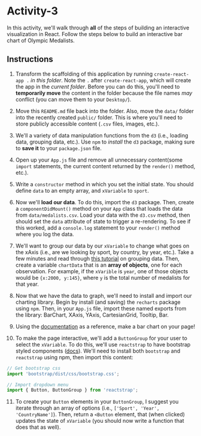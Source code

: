 # Activity-3

In this activity, we'll walk through **all** of the steps of building an interactive visualization in React. Follow the steps below to build an interactive bar chart of Olympic Medalists.

## Instructions
1. Transform the scaffolding of this application by running `create-react-app .` _in this folder_. Note the `.` after `create-react-app`, which will create the app in the _current folder_. Before you can do this, you'll need to **temporarily move** the content in the folder because the file names _may_ conflict (you can move them to your `Desktop/`).

2. Move this `README.md` file back into the folder. Also, move the `data/` folder into the recently created `public/` folder. This is where you'll need to store publicly accessible content (`.csv` files, images, etc.).

3. We'll a variety of data manipulation functions from the `d3` (i.e., loading data, grouping data, etc.). Use `npm` to _install_ the `d3` package, making sure to **save it** to your `package.json` file.

4. Open up your `App.js` file and remove all unnecessary content(some `import` statements, the current content returned by the `render()` method, etc.).

5. Write a `constructor` method in which you set the initial state. You should define `data` to an empty array, and `xVariable` to `sport`.

6. Now we'll **load our data**. To do this, import the `d3` package. Then, create a `componentDidMount()` method on your `App` class that loads the data from `data/medalists.csv`. Load your data with the `d3.csv` method, then should set the `data` attribute of state to trigger a re-rendering. To see if this worked, add a `console.log` statement to your `render()` method where you log the data.

7. We'll want to group our data by our `xVariable` to change what goes on the xAxis (i.e., are we looking by sport, by country, by year, etc.). Take a few minutes and read through [this tutorial](http://learnjsdata.com/group_data.html) on grouping data. Then, create a variable `chartData` that is an **array of objects**, one for each observation. For example, if the `xVarible` is `year`, one of those objects would be `{x:2000, y:145}`, where `y` is the total number of medalists for that year.

8. Now that we have the data to graph, we'll need to install and import our charting library. Begin by install (and saving) the `recharts` package using `npm`. Then, in your `App.js` file, import these named exports from the library: BarChart, XAxis, YAxis, CartesianGrid, Tooltip, Bar.

9. Using the [documentation](http://recharts.org/#/en-US/) as a reference, make a bar chart on your page!

10. To make the page interactive, we'll add a `ButtonGroup` for your user to select the `xVariable`. To do this, we'll use `reactstrap` to have bootstrap styled components ([docs](https://reactstrap.github.io/components/button-group/)). We'll need to install both `bootstrap` and `reactstrap` using npm, then import this content:

```javascript
// Get bootstrap css
import 'bootstrap/dist/css/bootstrap.css';

// Import dropdown menu
import { Button, ButtonGroup } from 'reactstrap';

```

11. To create your `Button` elements in your `ButtonGroup`, I suggest you iterate through an array of options (i.e., `['Sport', 'Year', 'CountryName']`). Then, return a `<Button` element, that (when clicked) updates the state of `xVariable` (you should now write a function that does that as well).
